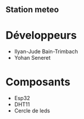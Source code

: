 ## Station meteo

# Développeurs

- Ilyan-Jude Bain-Trimbach
- Yohan Seneret

# Composants

- Esp32
- DHT11
- Cercle de leds
